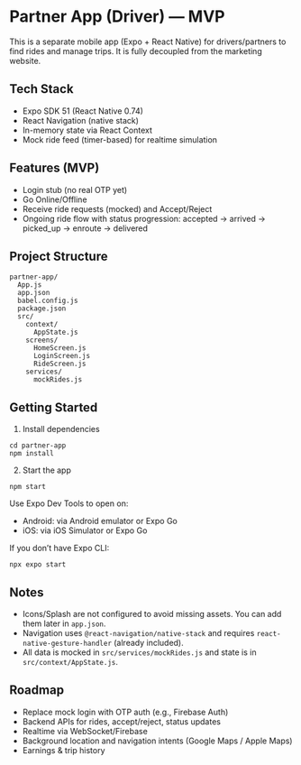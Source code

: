# Partner App (Driver) — MVP

This is a separate mobile app (Expo + React Native) for drivers/partners to find rides and manage trips. It is fully decoupled from the marketing website.

## Tech Stack
- Expo SDK 51 (React Native 0.74)
- React Navigation (native stack)
- In-memory state via React Context
- Mock ride feed (timer-based) for realtime simulation

## Features (MVP)
- Login stub (no real OTP yet)
- Go Online/Offline
- Receive ride requests (mocked) and Accept/Reject
- Ongoing ride flow with status progression: accepted → arrived → picked_up → enroute → delivered

## Project Structure
```
partner-app/
  App.js
  app.json
  babel.config.js
  package.json
  src/
    context/
      AppState.js
    screens/
      HomeScreen.js
      LoginScreen.js
      RideScreen.js
    services/
      mockRides.js
```

## Getting Started
1) Install dependencies
```
cd partner-app
npm install
```

2) Start the app
```
npm start
```
Use Expo Dev Tools to open on:
- Android: via Android emulator or Expo Go
- iOS: via iOS Simulator or Expo Go

If you don’t have Expo CLI:
```
npx expo start
```

## Notes
- Icons/Splash are not configured to avoid missing assets. You can add them later in `app.json`.
- Navigation uses `@react-navigation/native-stack` and requires `react-native-gesture-handler` (already included).
- All data is mocked in `src/services/mockRides.js` and state is in `src/context/AppState.js`.

## Roadmap
- Replace mock login with OTP auth (e.g., Firebase Auth)
- Backend APIs for rides, accept/reject, status updates
- Realtime via WebSocket/Firebase
- Background location and navigation intents (Google Maps / Apple Maps)
- Earnings & trip history
